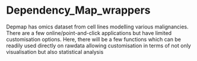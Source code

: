 # Dependency_Map_wrappers
Depmap has omics dataset from cell lines modelling various malignancies. There are a few online/point-and-click applications but have limited customisation options. Here, there will be a few functions which can be readily used  directly on rawdata allowing customisation in terms of not only visualisation but also statistical analysis 
